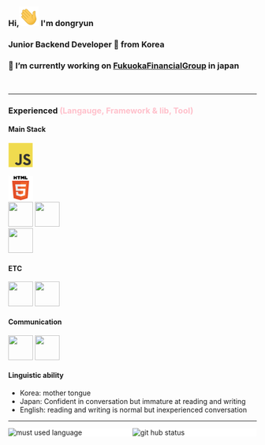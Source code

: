<link rel="stylesheet" href="https://cdn.jsdelivr.net/gh/devicons/devicon@v2.12.0/devicon.min.css">

### Hi,<img src="https://raw.githubusercontent.com/ABSphreak/ABSphreak/master/gifs/Hi.gif" width="40px" /> I'm dongryun

### Junior Backend Developer 🚀 from Korea

### 🔭 I’m currently working on [FukuokaFinancialGroup](https://www.fukuokabank.co.jp) in japan

<br/>

<hr/>

### Experienced <span style="color: pink">(Langauge, Framework & lib, Tool)</span>

#### Main Stack
<p>
    <img src="https://raw.githubusercontent.com/devicons/devicon/master/icons/javascript/javascript-original.svg" alt="javascript" width="50" height="50"/>
<div class="tech-stack2">
    <img src="https://raw.githubusercontent.com/devicons/devicon/master/icons/html5/html5-original-wordmark.svg" alt="html5" width="50" height="50"/> 
</div>
<div class="tech-stack3">
    <img src='https://cdn.jsdelivr.net/gh/devicons/devicon/icons/nodejs/nodejs-original-wordmark.svg' width="50" height="50">
    <img src='https://cdn.jsdelivr.net/gh/devicons/devicon/icons/express/express-original-wordmark.svg' width="50" height="50">
</div>
<div class="tech-stack4" style="margin-bottom: 1rem">
    <img src='https://cdn.jsdelivr.net/gh/devicons/devicon/icons/docker/docker-plain-wordmark.svg' width="50" height="50">
</div>

#### ETC
<div class="tech-stack5" style="margin-bottom: 1rem">
    <img src='https://cdn.jsdelivr.net/gh/devicons/devicon/icons/spring/spring-original-wordmark.svg' width="50" height="50">
    <img src='https://cdn.jsdelivr.net/gh/devicons/devicon/icons/amazonwebservices/amazonwebservices-original-wordmark.svg' width="50" height="50">
</div>

#### Communication
<div class="tech-stack6" style="margin-bottom: 1rem">
    <img src='https://cdn.jsdelivr.net/gh/devicons/devicon/icons/slack/slack-original-wordmark.svg' width="50" height="50">
    <img src='https://cdn.jsdelivr.net/gh/devicons/devicon/icons/github/github-original-wordmark.svg' width="50" height="50">
</div>

#### Linguistic ability
- Korea: mother tongue
- Japan: Confident in conversation but immature at reading and writing
- English: reading and writing is normal but inexperienced conversation

<hr/>
<div style="display: flex; align-items: center; background-color: white;">
    <img src="" style="width:50%;" alt="must used language" />
    <img width="50%" src="" style="width:50%;" alt="git hub status" />
</div>
<br/>
<br/>
